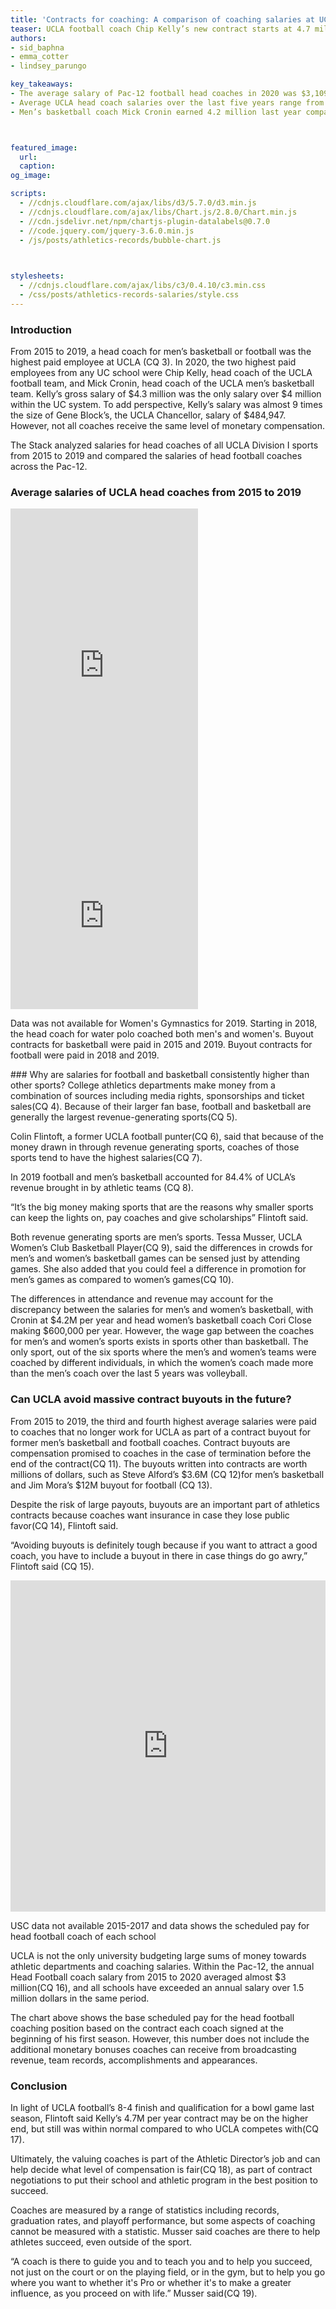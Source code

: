 ```yaml
---
title: 'Contracts for coaching: A comparison of coaching salaries at UCLA'
teaser: UCLA football coach Chip Kelly’s new contract starts at 4.7 million per year(CQ1), but how does his salary compare to other Pac-12 schools or other sports at UCLA?  The Stack visualized a comparison of salaries and win-loss records for coaches across UCLA and Pac-12 sports.
authors: 
- sid_baphna
- emma_cotter
- lindsey_parungo

key_takeaways:
- The average salary of Pac-12 football head coaches in 2020 was $3,109,214. This is about 1.6 million less than Kelly’s starting salary in the new contract.
- Average UCLA head coach salaries over the last five years range from about $3.5 million for football to about $100,000 for women’s rowing. 
- Men’s basketball coach Mick Cronin earned 4.2 million last year compared to women’s basketball coach Cori Close, with an annual salary of about $600,000(CQ 2).



featured_image:
  url: 
  caption: 
og_image: 

scripts:
  - //cdnjs.cloudflare.com/ajax/libs/d3/5.7.0/d3.min.js 
  - //cdnjs.cloudflare.com/ajax/libs/Chart.js/2.8.0/Chart.min.js
  - //cdn.jsdelivr.net/npm/chartjs-plugin-datalabels@0.7.0
  - //code.jquery.com/jquery-3.6.0.min.js
  - /js/posts/athletics-records/bubble-chart.js
  


stylesheets:
  - //cdnjs.cloudflare.com/ajax/libs/c3/0.4.10/c3.min.css
  - /css/posts/athletics-records-salaries/style.css
---
```


### Introduction
From 2015 to 2019, a head coach for men’s basketball or football was the highest paid employee at UCLA (CQ 3). In 2020, the two highest paid employees from any UC school were Chip Kelly, head coach of the UCLA football team, and Mick Cronin, head coach of the UCLA men’s basketball team. Kelly’s gross salary of $4.3 million was the only salary over $4 million within the UC system. To add perspective, Kelly’s salary was almost 9 times the size of Gene Block’s, the UCLA Chancellor, salary of $484,947. However, not all coaches receive the same level of monetary compensation. 

The Stack analyzed salaries for head coaches of all UCLA Division I sports from 2015 to 2019 and compared the salaries of head football coaches across the Pac-12. 

### Average salaries of UCLA head coaches from 2015 to 2019
<div class="chart-container">
<iframe title="Average salaries of UCLA head coaches from 2015 to 2019" aria-label="Bar Chart" id="datawrapper-chart-z2rIH" src="https://datawrapper.dwcdn.net/z2rIH/4/" scrolling="no" frameborder="0" style="border: none;" height="522"></iframe><script type="text/javascript">!function(){"use strict";window.addEventListener("message",(function(e){if(void 0!==e.data["datawrapper-height"]){var t=document.querySelectorAll("iframe");for(var a in e.data["datawrapper-height"])for(var r=0;r<t.length;r++){if(t[r].contentWindow===e.source)t[r].style.height=e.data["datawrapper-height"][a]+"px"}}}))}();
</script>
<iframe title=" " aria-label="Bar Chart" id="datawrapper-chart-Zo6zb" src="https://datawrapper.dwcdn.net/Zo6zb/1/" scrolling="no" frameborder="0" style="border: none;" height="279"></iframe><script type="text/javascript">!function(){"use strict";window.addEventListener("message",(function(e){if(void 0!==e.data["datawrapper-height"]){var t=document.querySelectorAll("iframe");for(var a in e.data["datawrapper-height"])for(var r=0;r<t.length;r++){if(t[r].contentWindow===e.source)t[r].style.height=e.data["datawrapper-height"][a]+"px"}}}))}();
</script>
</div>

<p class = 'caption'>Data was not available for Women's Gymnastics for 2019. Starting in 2018, the head coach for water polo coached both men's and women's. Buyout contracts for basketball were paid in 2015 and 2019. Buyout contracts for football were paid in 2018 and 2019.</p>
### Why are salaries for football and basketball consistently higher than other sports?
College athletics departments make money from a combination of sources including media rights, sponsorships and ticket sales(CQ 4). Because of their larger fan base, football and basketball are generally the largest revenue-generating sports(CQ 5). 

Colin Flintoft, a former UCLA football punter(CQ 6), said that because of the money drawn in through revenue generating sports, coaches of those sports tend to have the highest salaries(CQ 7).

In 2019 football and men’s basketball accounted for 84.4% of UCLA’s revenue brought in by athletic teams (CQ 8). 

 “It’s the big money making sports that are the reasons why smaller sports can keep the lights on, pay coaches and give scholarships” Flintoft said. 

Both revenue generating sports are men’s sports. Tessa Musser, UCLA Women’s Club Basketball Player(CQ 9), said the differences in crowds for men’s and women’s basketball games can be sensed just by attending games. She also added that you could feel a difference in promotion for men’s games as compared to women’s games(CQ 10). 

The differences in attendance and revenue may account for the discrepancy between the salaries for men’s and women’s basketball, with Cronin at $4.2M per year and head women’s basketball coach Cori Close making $600,000 per year. However, the wage gap between the coaches for men’s and women’s sports exists in sports other than basketball. The only sport, out of the six sports where the men’s and women’s teams were coached by different individuals, in which the women’s coach made more than the men’s coach over the last 5 years was volleyball. 

### Can UCLA avoid massive contract buyouts in the future?

From 2015 to 2019, the third and fourth highest average salaries were paid to coaches that no longer work for UCLA as part of a contract buyout for former men’s basketball and football coaches. Contract buyouts are compensation promised to coaches in the case of termination before the end of the contract(CQ 11). The buyouts written into contracts are worth millions of dollars, such as Steve Alford’s $3.6M (CQ 12)for men’s basketball and Jim Mora’s $12M buyout for football (CQ 13).

Despite the risk of large payouts, buyouts are an important part of athletics contracts because coaches want insurance in case they lose public favor(CQ 14), Flintoft said.

“Avoiding buyouts is definitely tough because if you want to attract a good coach, you have to include a buyout in there in case things do go awry,” Flintoft said (CQ 15). 

<iframe title="Pac-12 football coach salaries from 2015 to 2020" aria-label="Interactive line chart" id="datawrapper-chart-BW1Zx" src="https://datawrapper.dwcdn.net/BW1Zx/4/" scrolling="no" frameborder="0" style="width: 0; min-width: 100% !important; border: none;" height="530"></iframe><script type="text/javascript">!function(){"use strict";window.addEventListener("message",(function(e){if(void 0!==e.data["datawrapper-height"]){var t=document.querySelectorAll("iframe");for(var a in e.data["datawrapper-height"])for(var r=0;r<t.length;r++){if(t[r].contentWindow===e.source)t[r].style.height=e.data["datawrapper-height"][a]+"px"}}}))}();
</script>
<p class = "caption">USC data not available 2015-2017 and data shows the scheduled pay for head football coach of each school </p>
UCLA is not the only university budgeting large sums of money towards athletic departments and coaching salaries. Within the Pac-12, the annual Head Football coach salary from 2015 to 2020 averaged almost $3 million(CQ 16), and all schools have exceeded an annual salary over 1.5 million dollars in the same period.

The chart above shows the base scheduled pay for the head football coaching position based on the contract each coach signed at the beginning of his first season. However, this number does not include the additional monetary bonuses coaches can receive from broadcasting revenue, team records, accomplishments and appearances. 
 
### Conclusion
In light of UCLA football’s 8-4 finish and qualification for a bowl game last season, Flintoft said Kelly’s 4.7M per year contract may be on the higher end, but still was within normal compared to who UCLA competes with(CQ 17). 

Ultimately, the valuing coaches is part of the Athletic Director’s job and can help decide what level of compensation is fair(CQ 18), as part of contract negotiations to put their school and athletic program in the best position to succeed. 

Coaches are measured by a range of statistics including records, graduation rates, and playoff performance, but some aspects of coaching cannot be measured with a statistic. Musser said coaches are there to help athletes succeed, even outside of the sport.

 “A coach is there to guide you and to teach you and to help you succeed, not just on the court or on the playing field, or in the gym, but to help you go where you want to whether it's Pro or whether it's to make a greater influence, as you proceed on with life.” Musser said(CQ 19).  
